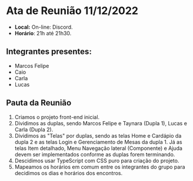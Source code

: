 # Ata de Reunião 11/12/2022

- **Local:** On-line: Discord.
- **Horário**: 21h até 21h30.

## Integrantes presentes:
- Marcos Felipe 
- Caio
- Carla
- Lucas

## Pauta da Reunião

1. Criamos o projeto front-end inicial.
2. Dividimos as duplas, sendo Marcos Felipe e Taynara (Dupla 1), Lucas e Carla (Dupla 2).
3. Dividimos as "Telas" por duplas, sendo as telas Home e Cardápio da dupla 2 e as telas Login e Gerenciamento de Mesas da dupla 1. Já as telas Item detalhado, Menu Navegação lateral (Componente) e Ajuda devem ser implementados conforme as duplas forem terminando.
4. Descidimos usar TypeScript com CSS puro para criação do projeto.
5. Mapeamos os horários em comum entre os integrantes do grupo para decidimos os dias e horários dos encontros.
